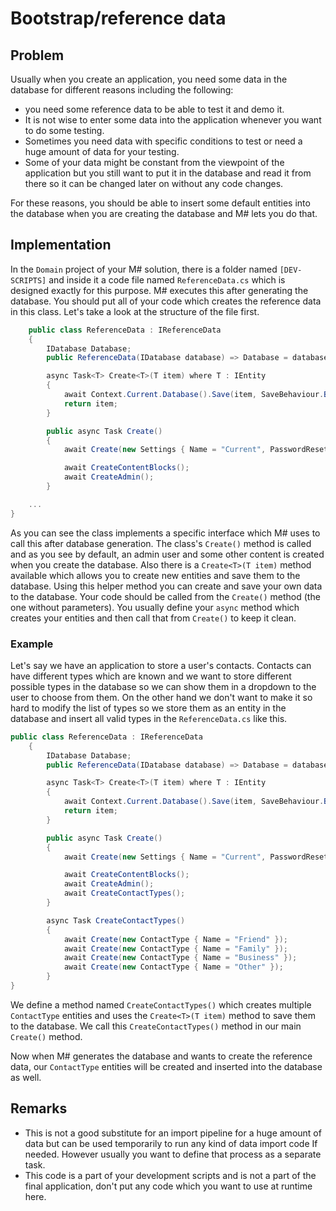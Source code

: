 # Bootstrap/reference data

## Problem

Usually when you create an application, you need some data in the database for different reasons including the following:

- you need some reference data to be able to test it and demo it.
- It is not wise to enter some data into the application whenever you want to do some testing.
- Sometimes you need data with specific conditions to test or need a huge amount of data for your testing.
- Some of your data might be constant from the viewpoint of the application but you still want to put it in the database and read it from there so it can be changed later on without any code changes.

For these reasons, you should be able to insert some default entities into the database when you are creating the database and M# lets you do that.

## Implementation

In the `Domain` project of your M# solution, there is a folder named `[DEV-SCRIPTS]` and inside it a code file named `ReferenceData.cs` which is designed exactly for this purpose.
M# executes this after generating the database.
You should put all of your code which creates the reference data in this class.
Let's take a look at the structure of the file first.

```csharp
    public class ReferenceData : IReferenceData
    {
        IDatabase Database;
        public ReferenceData(IDatabase database) => Database = database;

        async Task<T> Create<T>(T item) where T : IEntity
        {
            await Context.Current.Database().Save(item, SaveBehaviour.BypassAll);
            return item;
        }

        public async Task Create()
        {
            await Create(new Settings { Name = "Current", PasswordResetTicketExpiryMinutes = 2 });

            await CreateContentBlocks();
            await CreateAdmin();
        }

    ...
}
```

As you can see the class implements a specific interface which M# uses to call this after database generation.
The class's `Create()` method is called and as you see by default, an admin user and some other content is created when you create the database.
Also there is a `Create<T>(T item)` method available which allows you to create new entities and save them to the database.
Using this helper method you can create and save your own data to the database. 
Your code should be called from the `Create()` method (the one without parameters).
You usually define your `async` method which creates your entities and then call that from `Create()` to keep it clean.

### Example

Let's say we have an application to store a user's contacts.
Contacts can have different types which are known and we want to store different possible types in the database so we can show them in a dropdown to the user to choose from them.
On the other hand we don't want to make it so hard to modify the list of types so we store them as an entity in the database and insert all valid types in the `ReferenceData.cs` like this.

```csharp
public class ReferenceData : IReferenceData
    {
        IDatabase Database;
        public ReferenceData(IDatabase database) => Database = database;

        async Task<T> Create<T>(T item) where T : IEntity
        {
            await Context.Current.Database().Save(item, SaveBehaviour.BypassAll);
            return item;
        }

        public async Task Create()
        {
            await Create(new Settings { Name = "Current", PasswordResetTicketExpiryMinutes = 2 });

            await CreateContentBlocks();
            await CreateAdmin();
            await CreateContactTypes();
        }

        async Task CreateContactTypes()
        {
            await Create(new ContactType { Name = "Friend" });
            await Create(new ContactType { Name = "Family" });
            await Create(new ContactType { Name = "Business" });
            await Create(new ContactType { Name = "Other" });
        }
}
```

We define a method named `CreateContactTypes()` which creates multiple `ContactType` entities and uses the `Create<T>(T item)` method to save them to the database.
We call this `CreateContactTypes()` method in our main `Create()` method.

Now when M# generates the database and wants to create the reference data, our `ContactType` entities will be created and inserted into the database as well.

## Remarks

- This is not a good substitute for an import pipeline for a huge amount of data but can be used temporarily to run any kind of data import code If needed. However usually you want to define that process as a separate task.
- This code is a part of your development scripts and is not a part of the final application, don't put any code which you want to use at runtime here.